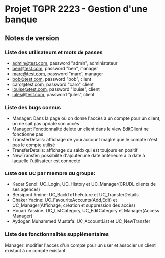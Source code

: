 # Projet TGPR 2223 - Gestion d'une banque

## Notes de version

### Liste des utilisateurs et mots de passes

  * admin@test.com, password "admin", administateur
  * ben@test.com, password "ben", manager
  * marc@test.com, password "marc", manager
  * bob@test.com, password "bob", client
  * caro@test.com, password "caro", client
  * louise@test.com, password "louise", client
  * jules@test.com, password "jules", client

### Liste des bugs connus

  * Manager: Dans la page où on donne l'accès à un compte pour un client, on ne sait pas update son accès
  * Manager: Fonctionnalité delete un client dans le view EditClient ne fonctionne pas
  * TransferDetails: affichage de your account maglré que le compte n'est pas le compte utilisé
  * TransferDetails: affichage du saldo qui est toujours en positif
  * NewTransfer: possibilité d'ajouter une date antérieure à la date à laquelle l'utilisateur est connecté

### Liste des UC par membre du groupe:

* Kacar Senol: UC_Login, UC_History et UC_Manager(CRUDL clients de ses agences)
* Bersipont Amine: UC_BackToTheFuture et UC_TransferDetails
* Chaker Yacine: UC_FavouriteAccounts(Add,Edit) et UC_Manager(Affichage, création et suppression des accès)
* Houari Yassine: UC_ListCategory, UC_EditCategory et Manager(Access Manager)
* Aydogan Muhammed Mustafa: UC_AccountList et UC_NewTransfer



### Liste des fonctionnalités supplémentaires

Manager: modifier l'accès d'un compte pour un user et associer un client existant à un compte existant


